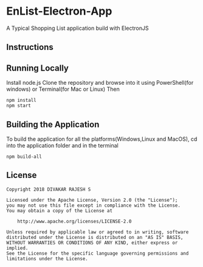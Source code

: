 # EnList-Electron-App
A Typical Shopping List application build with ElectronJS 

## Instructions

## Running Locally

Install node.js
Clone the repository and browse into it using PowerShell(for windows) or Terminal(for Mac or Linux)
Then
```
npm install
npm start
```

## Building the Application

To build the application for all the platforms(Windows,Linux and MacOS), cd into the application folder and in the terminal
```
npm build-all
```

## License

    Copyright 2018 DIVAKAR RAJESH S

    Licensed under the Apache License, Version 2.0 (the "License");
    you may not use this file except in compliance with the License.
    You may obtain a copy of the License at

        http://www.apache.org/licenses/LICENSE-2.0

    Unless required by applicable law or agreed to in writing, software
    distributed under the License is distributed on an "AS IS" BASIS,
    WITHOUT WARRANTIES OR CONDITIONS OF ANY KIND, either express or implied.
    See the License for the specific language governing permissions and
    limitations under the License.
